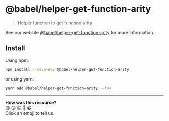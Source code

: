 # @babel/helper-get-function-arity

> Helper function to get function arity

See our website [@babel/helper-get-function-arity](https://babeljs.io/docs/en/babel-helper-get-function-arity) for more information.

## Install

Using npm:

```sh
npm install --save-dev @babel/helper-get-function-arity
```

or using yarn:

```sh
yarn add @babel/helper-get-function-arity --dev
```


<!-- BEGIN GENERATED SECTION DO NOT EDIT -->

---

**How was this resource?**  
[😫](https://airtable.com/shrUJ3t7KLMqVRFKR?prefill_Repository=makersacademy/javascript-web-applications&prefill_File=resources/example-3/node_modules/@babel/helper-get-function-arity/README.md&prefill_Sentiment=😫) [😕](https://airtable.com/shrUJ3t7KLMqVRFKR?prefill_Repository=makersacademy/javascript-web-applications&prefill_File=resources/example-3/node_modules/@babel/helper-get-function-arity/README.md&prefill_Sentiment=😕) [😐](https://airtable.com/shrUJ3t7KLMqVRFKR?prefill_Repository=makersacademy/javascript-web-applications&prefill_File=resources/example-3/node_modules/@babel/helper-get-function-arity/README.md&prefill_Sentiment=😐) [🙂](https://airtable.com/shrUJ3t7KLMqVRFKR?prefill_Repository=makersacademy/javascript-web-applications&prefill_File=resources/example-3/node_modules/@babel/helper-get-function-arity/README.md&prefill_Sentiment=🙂) [😀](https://airtable.com/shrUJ3t7KLMqVRFKR?prefill_Repository=makersacademy/javascript-web-applications&prefill_File=resources/example-3/node_modules/@babel/helper-get-function-arity/README.md&prefill_Sentiment=😀)  
Click an emoji to tell us.

<!-- END GENERATED SECTION DO NOT EDIT -->
